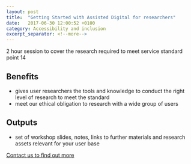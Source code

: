 ```yaml
---
layout: post
title:  "Getting Started with Assisted Digital for researchers"
date:   2017-06-30 12:00:52 +0100
category: Accessibility and inclusion
excerpt_separator: <!--more-->
---
```


2 hour session to cover the research required to meet service standard point 14

<!--more-->

## Benefits

- gives user researchers the tools and knowledge to conduct the right level of research to meet the standard
- meet our ethical obligation to research with a wide group of users

## Outputs

- set of workshop slides, notes, links to further materials and research assets relevant for your user base

[Contact us to find out more](mailto:amy.everett@digital.homeoffice.gov.uk)
